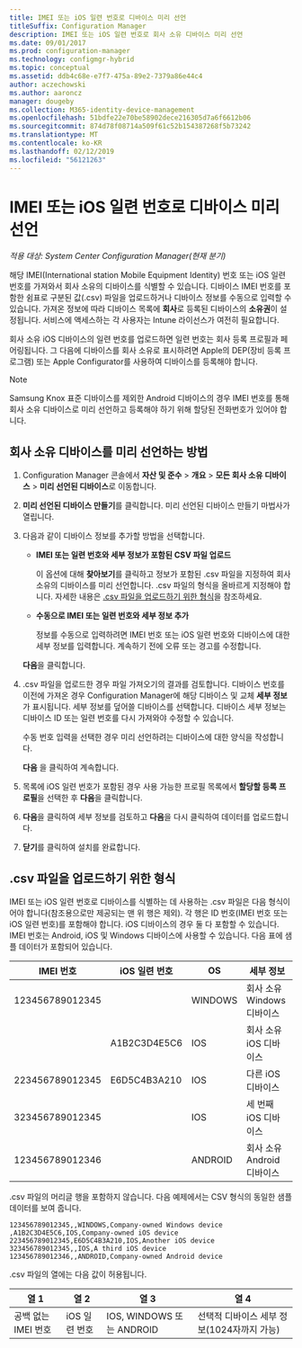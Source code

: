 ```yaml
---
title: IMEI 또는 iOS 일련 번호로 디바이스 미리 선언
titleSuffix: Configuration Manager
description: IMEI 또는 iOS 일련 번호로 회사 소유 디바이스 미리 선언
ms.date: 09/01/2017
ms.prod: configuration-manager
ms.technology: configmgr-hybrid
ms.topic: conceptual
ms.assetid: ddb4c68e-e7f7-475a-89e2-7379a86e44c4
author: aczechowski
ms.author: aaroncz
manager: dougeby
ms.collection: M365-identity-device-management
ms.openlocfilehash: 51bdfe22e70be58902dece216305d7a6f6612b06
ms.sourcegitcommit: 874d78f08714a509f61c52b154387268f5b73242
ms.translationtype: MT
ms.contentlocale: ko-KR
ms.lasthandoff: 02/12/2019
ms.locfileid: "56121263"
---
```

# <a name="predeclare-devices-with-imei-or-ios-serial-numbers"></a>IMEI 또는 iOS 일련 번호로 디바이스 미리 선언

*적용 대상: System Center Configuration Manager(현재 분기)*

해당 IMEI(International station Mobile Equipment Identity) 번호 또는 iOS 일련 번호를 가져와서 회사 소유의 디바이스를 식별할 수 있습니다. 디바이스 IMEI 번호를 포함한 쉼표로 구분된 값(.csv) 파일을 업로드하거나 디바이스 정보를 수동으로 입력할 수 있습니다.  가져온 정보에 따라 디바이스 목록에 **회사**로 등록된 디바이스의 **소유권**이 설정됩니다. 서비스에 액세스하는 각 사용자는 Intune 라이선스가 여전히 필요합니다.  

회사 소유 iOS 디바이스의 일련 번호를 업로드하면 일련 번호는 회사 등록 프로필과 페어링됩니다. 그 다음에 디바이스를 회사 소유로 표시하려면 Apple의 DEP(장비 등록 프로그램) 또는 Apple Configurator를 사용하여 디바이스를 등록해야 합니다.

>[!NOTE]
>Samsung Knox 표준 디바이스를 제외한 Android 디바이스의 경우 IMEI 번호를 통해 회사 소유 디바이스로 미리 선언하고 등록해야 하기 위해 할당된 전화번호가 있어야 합니다.

## <a name="how-to-predeclare-corporate-owned-devices"></a>회사 소유 디바이스를 미리 선언하는 방법

1. Configuration Manager 콘솔에서 **자산 및 준수** > **개요** > **모든 회사 소유 디바이스** > **미리 선언된 디바이스**로 이동합니다.

2. **미리 선언된 디바이스 만들기**를 클릭합니다. 미리 선언된 디바이스 만들기 마법사가 열립니다.

3. 다음과 같이 디바이스 정보를 추가할 방법을 선택합니다.

    -  **IMEI 또는 일련 번호와 세부 정보가 포함된 CSV 파일 업로드**

       이 옵션에 대해 **찾아보기**를 클릭하고 정보가 포함된 .csv 파일을 지정하여 회사 소유의 디바이스를 미리 선언합니다. .csv 파일의 형식을 올바르게 지정해야 합니다. 자세한 내용은 [.csv 파일을 업로드하기 위한 형식](#format-for-uploading-csv-files)을 참조하세요.

    -  **수동으로 IMEI 또는 일련 번호와 세부 정보 추가**

       정보를 수동으로 입력하려면 IMEI 번호 또는 iOS 일련 번호와 디바이스에 대한 세부 정보를 입력합니다. 계속하기 전에 오류 또는 경고를 수정합니다.

   **다음**을 클릭합니다.

4. .csv 파일을 업로드한 경우 파일 가져오기의 결과를 검토합니다. 디바이스 번호를 이전에 가져온 경우 Configuration Manager에 해당 디바이스 및 교체 **세부 정보**가 표시됩니다. 세부 정보를 덮어쓸 디바이스를 선택합니다. 디바이스 세부 정보는 디바이스 ID 또는 일련 번호를 다시 가져와야 수정할 수 있습니다.

   수동 번호 입력을 선택한 경우 미리 선언하려는 디바이스에 대한 양식을 작성합니다.

   **다음** 을 클릭하여 계속합니다.

5. 목록에 iOS 일련 번호가 포함된 경우 사용 가능한 프로필 목록에서 **할당할 등록 프로필**을 선택한 후 **다음**을 클릭합니다.

6. **다음**을 클릭하여 세부 정보를 검토하고 **다음**을 다시 클릭하여 데이터를 업로드합니다.

7. **닫기**를 클릭하여 설치를 완료합니다.

## <a name="format-for-uploading-csv-files"></a>.csv 파일을 업로드하기 위한 형식

IMEI 또는 iOS 일련 번호로 디바이스를 식별하는 데 사용하는 .csv 파일은 다음 형식이어야 합니다(참조용으로만 제공되는 맨 위 행은 제외). 각 행은 ID 번호(IMEI 번호 또는 iOS 일련 번호)를 포함해야 합니다. iOS 디바이스의 경우 둘 다 포함할 수 있습니다. IMEI 번호는 Android, iOS 및 Windows 디바이스에 사용할 수 있습니다. 다음 표에 샘플 데이터가 포함되어 있습니다.

| IMEI 번호  | iOS 일련 번호  | OS | 세부 정보 |
|------------ |---------------|-----|-----|
| 123456789012345    |   | WINDOWS | 회사 소유 Windows 디바이스|
|   | A1B2C3D4E5C6 | IOS |  회사 소유 iOS 디바이스|
| 223456789012345 | E6D5C4B3A210 |   IOS |  다른 iOS 디바이스|
| 323456789012345 |        |   IOS |    세 번째 iOS 디바이스|
| 123456789012346 |         |   ANDROID |   회사 소유 Android 디바이스|

.csv 파일의 머리글 행을 포함하지 않습니다. 다음 예제에서는 CSV 형식의 동일한 샘플 데이터를 보여 줍니다.

```
123456789012345,,WINDOWS,Company-owned Windows device
,A1B2C3D4E5C6,IOS,Company-owned iOS device
223456789012345,E6D5C4B3A210,IOS,Another iOS device
323456789012345,,IOS,A third iOS device
123456789012346,,ANDROID,Company-owned Android device
```

.csv 파일의 열에는 다음 값이 허용됩니다.

| 열 1 | 열 2 | 열 3 | 열 4 |
|---|---|---|---|
|공백 없는 IMEI 번호 | iOS 일련 번호 | IOS, WINDOWS 또는 ANDROID | 선택적 디바이스 세부 정보(1024자까지 가능) |
